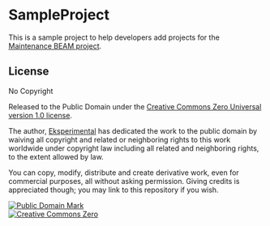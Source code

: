 # SampleProject

This is a sample project to help developers add projects for the
[Maintenance BEAM project](https://github.com/eksperimental/maintenance).


## License

No Copyright

Released to the Public Domain under the <a rel="license"
       href="https://creativecommons.org/publicdomain/zero/1.0/">Creative Commons Zero Universal version 1.0 license</a>.

The author,
<a href="https://github.com/eksperimental" rel="dct:creator">Eksperimental</a>
has dedicated the work to the public domain by waiving all copyright and related or neighboring rights to this work worldwide under copyright law including all related and neighboring rights, to the extent allowed by law.

You can copy, modify, distribute and create derivative work, even for commercial
purposes, all without asking permission. Giving credits is appreciated though;
you may link to this repository if you wish.

<p xmlns:dct="https://purl.org/dc/terms/">
  <a rel="license" href="https://creativecommons.org/publicdomain/mark/1.0/">
    <img src="https://i.creativecommons.org/p/mark/1.0/88x31.png"
       style="border-style: none;" alt="Public Domain Mark" />
  </a><br />
  <a rel="license"
     href="https://creativecommons.org/publicdomain/zero/1.0/">
    <img src="https://i.creativecommons.org/p/zero/1.0/88x31.png" style="border-style: none;" alt="Creative Commons Zero" />
  </a>
</p>
